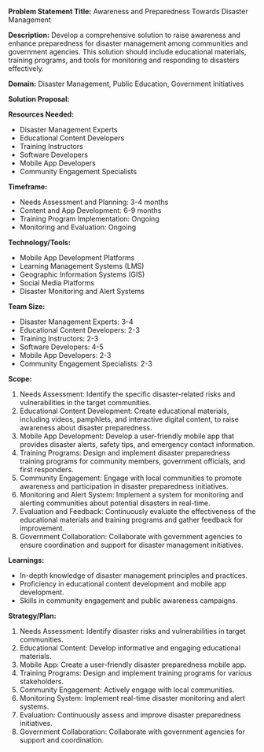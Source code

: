 **Problem Statement Title:** Awareness and Preparedness Towards Disaster Management

**Description:** Develop a comprehensive solution to raise awareness and enhance preparedness for disaster management among communities and government agencies. This solution should include educational materials, training programs, and tools for monitoring and responding to disasters effectively.

**Domain:** Disaster Management, Public Education, Government Initiatives

**Solution Proposal:**

**Resources Needed:**
- Disaster Management Experts
- Educational Content Developers
- Training Instructors
- Software Developers
- Mobile App Developers
- Community Engagement Specialists

**Timeframe:**
- Needs Assessment and Planning: 3-4 months
- Content and App Development: 6-9 months
- Training Program Implementation: Ongoing
- Monitoring and Evaluation: Ongoing

**Technology/Tools:**
- Mobile App Development Platforms
- Learning Management Systems (LMS)
- Geographic Information Systems (GIS)
- Social Media Platforms
- Disaster Monitoring and Alert Systems

**Team Size:**
- Disaster Management Experts: 3-4
- Educational Content Developers: 2-3
- Training Instructors: 2-3
- Software Developers: 4-5
- Mobile App Developers: 2-3
- Community Engagement Specialists: 2-3

**Scope:**
1. Needs Assessment: Identify the specific disaster-related risks and vulnerabilities in the target communities.
2. Educational Content Development: Create educational materials, including videos, pamphlets, and interactive digital content, to raise awareness about disaster preparedness.
3. Mobile App Development: Develop a user-friendly mobile app that provides disaster alerts, safety tips, and emergency contact information.
4. Training Programs: Design and implement disaster preparedness training programs for community members, government officials, and first responders.
5. Community Engagement: Engage with local communities to promote awareness and participation in disaster preparedness initiatives.
6. Monitoring and Alert System: Implement a system for monitoring and alerting communities about potential disasters in real-time.
7. Evaluation and Feedback: Continuously evaluate the effectiveness of the educational materials and training programs and gather feedback for improvement.
8. Government Collaboration: Collaborate with government agencies to ensure coordination and support for disaster management initiatives.

**Learnings:**
- In-depth knowledge of disaster management principles and practices.
- Proficiency in educational content development and mobile app development.
- Skills in community engagement and public awareness campaigns.

**Strategy/Plan:**
1. Needs Assessment: Identify disaster risks and vulnerabilities in target communities.
2. Educational Content: Develop informative and engaging educational materials.
3. Mobile App: Create a user-friendly disaster preparedness mobile app.
4. Training Programs: Design and implement training programs for various stakeholders.
5. Community Engagement: Actively engage with local communities.
6. Monitoring System: Implement real-time disaster monitoring and alert systems.
7. Evaluation: Continuously assess and improve disaster preparedness initiatives.
8. Government Collaboration: Collaborate with government agencies for support and coordination.